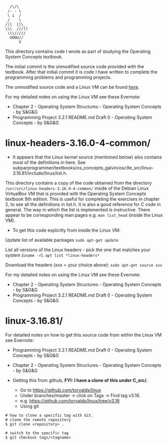 ```
  /\/\
 /- - \
 \ i  /
 /    \
/||  ||\_
\\\  ///))
 \\\/////
  UOOU//
      V
```

This directory contains code I wrote as part of studying the Operating System
Concepts textbook.


The initial commit is the unmodified source code provided with the textbook.
After that initial commit it is code I have written to complete the programming
problems and programming projects.


The unmodified source code and a Linux VM can be found
[here](https://www.os-book.com/OS9/).

For my detailed notes on using the Linux VM see these Evernote:
* Chapter 2 - Operating System Structures - Operating System Concepts - by S&G&G
* Programming Project 3.2.1 README.md Draft 0 - Operating System Concepts - by S&G&G

# linux-headers-3.16.0-4-common/

* It appears that the Linux kernel source (mentioned below) also contains most of the definitions in here. See subparprogrammer/textbooks/os_concepts_galvin/osc9e_src/linux-3.16.81/include/linux/list.h.

This directory contains a copy of the code obtained from the directory `/usr/src/linux-headers-3.16.0-4-common/` inside of the Debian Linux VirtualBox VM that is provided with the Operating System Concepts textbook 9th edition. This is useful for completing the exercises in chapter 2, to see all the definitions in list.h. It is also a good reference for C code in general. The way in which the list is implemented is instructive. There appear to be corresponding man pages e.g. `man list_head` (inside the Linux VM).

* To get this code explicitly from inside the Linux VM:


Update list of available packages
`sudo apt-get update`

List all versions of the Linux headers - pick the one that matches your system (`uname -r`).
`apt list *linux-headers*`

Download the headers (xxx = your choice above):
`sudo apt-get source xxx`

For my detailed notes on using the Linux VM see these Evernote:
* Chapter 2 - Operating System Structures - Operating System Concepts - by S&G&G
* Programming Project 3.2.1 README.md Draft 0 - Operating System Concepts - by S&G&G

# linux-3.16.81/

For detailed notes on how to get this source code from within the Linux VM see Evernote:
* Programming Project 3.2.1 README.md Draft 0 - Operating System Concepts - by S&G&G
* Chapter 2 - Operating System Structures - Operating System Concepts - by S&G&G


* Getting this from github, **FYI: I have a clone of this under C_src/.**
    * Go to https://github.com/torvalds/linux
    * Under branches/master -> click on Tags -> Find tag v3.16.
    * e.g. https://github.com/torvalds/linux/tree/v3.16
    * Using git 
```
# how to clone a specific tag with Git.
# clone the remote repository
$ git clone <repository> .
 
# switch to the specific tag
$ git checkout tags/<tagname>
```
